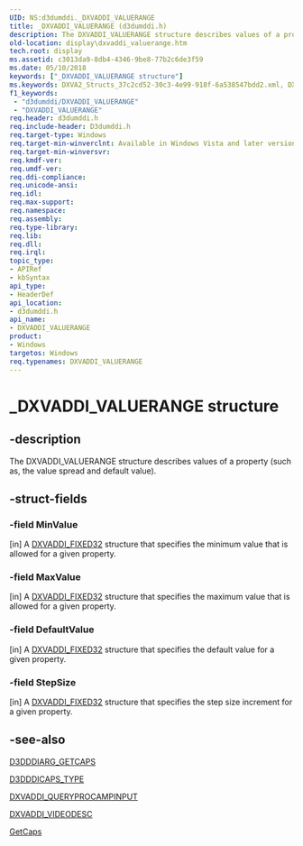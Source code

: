 ```yaml
---
UID: NS:d3dumddi._DXVADDI_VALUERANGE
title: _DXVADDI_VALUERANGE (d3dumddi.h)
description: The DXVADDI_VALUERANGE structure describes values of a property (such as, the value spread and default value).
old-location: display\dxvaddi_valuerange.htm
tech.root: display
ms.assetid: c3013da9-8db4-4346-9be8-77b2c6de3f59
ms.date: 05/10/2018
keywords: ["_DXVADDI_VALUERANGE structure"]
ms.keywords: DXVA2_Structs_37c2cd52-30c3-4e99-918f-6a538547bdd2.xml, DXVADDI_VALUERANGE, DXVADDI_VALUERANGE structure [Display Devices], _DXVADDI_VALUERANGE, d3dumddi/DXVADDI_VALUERANGE, display.dxvaddi_valuerange
f1_keywords:
 - "d3dumddi/DXVADDI_VALUERANGE"
 - "DXVADDI_VALUERANGE"
req.header: d3dumddi.h
req.include-header: D3dumddi.h
req.target-type: Windows
req.target-min-winverclnt: Available in Windows Vista and later versions of the Windows operating systems.
req.target-min-winversvr: 
req.kmdf-ver: 
req.umdf-ver: 
req.ddi-compliance: 
req.unicode-ansi: 
req.idl: 
req.max-support: 
req.namespace: 
req.assembly: 
req.type-library: 
req.lib: 
req.dll: 
req.irql: 
topic_type:
- APIRef
- kbSyntax
api_type:
- HeaderDef
api_location:
- d3dumddi.h
api_name:
- DXVADDI_VALUERANGE
product:
- Windows
targetos: Windows
req.typenames: DXVADDI_VALUERANGE
---
```


# _DXVADDI_VALUERANGE structure


## -description


The DXVADDI_VALUERANGE structure describes values of a property (such as, the value spread and default value).


## -struct-fields




### -field MinValue

[in] A <a href="https://docs.microsoft.com/windows-hardware/drivers/ddi/d3dumddi/ns-d3dumddi-_dxvaddi_fixed32">DXVADDI_FIXED32</a> structure that specifies the minimum value that is allowed for a given property.


### -field MaxValue

[in] A <a href="https://docs.microsoft.com/windows-hardware/drivers/ddi/d3dumddi/ns-d3dumddi-_dxvaddi_fixed32">DXVADDI_FIXED32</a> structure that specifies the maximum value that is allowed for a given property.


### -field DefaultValue

[in] A <a href="https://docs.microsoft.com/windows-hardware/drivers/ddi/d3dumddi/ns-d3dumddi-_dxvaddi_fixed32">DXVADDI_FIXED32</a> structure that specifies the default value for a given property.


### -field StepSize

[in] A <a href="https://docs.microsoft.com/windows-hardware/drivers/ddi/d3dumddi/ns-d3dumddi-_dxvaddi_fixed32">DXVADDI_FIXED32</a> structure that specifies the step size increment for a given property.


## -see-also




<a href="https://docs.microsoft.com/windows-hardware/drivers/ddi/d3dumddi/ns-d3dumddi-_d3dddiarg_getcaps">D3DDDIARG_GETCAPS</a>



<a href="https://docs.microsoft.com/windows-hardware/drivers/ddi/d3dumddi/ne-d3dumddi-_d3dddicaps_type">D3DDDICAPS_TYPE</a>



<a href="https://docs.microsoft.com/windows-hardware/drivers/ddi/d3dumddi/ns-d3dumddi-_dxvaddi_queryprocampinput">DXVADDI_QUERYPROCAMPINPUT</a>



<a href="https://docs.microsoft.com/windows-hardware/drivers/ddi/d3dumddi/ns-d3dumddi-_dxvaddi_videodesc">DXVADDI_VIDEODESC</a>



<a href="https://docs.microsoft.com/windows-hardware/drivers/ddi/d3dumddi/nc-d3dumddi-pfnd3dddi_getcaps">GetCaps</a>
 

 

